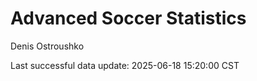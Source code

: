 # Advanced Soccer Statistics
Denis Ostroushko

<!-- gfm -->

Last successful data update: 2025-06-18 15:20:00 CST
